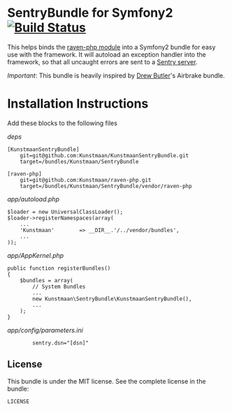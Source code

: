 SentryBundle for Symfony2 [![Build Status](https://secure.travis-ci.org/Kunstmaan/KunstmaanSentryBundle.png?branch=master)](http://travis-ci.org/Kunstmaan/KunstmaanSentryBundle)
================================

This helps binds the [raven-php module](https://github.com/getsentry/raven-php) into a Symfony2 bundle for easy use with the framework. It will autoload an exception handler into the framework, so that all uncaught errors are sent to a [Sentry server](https://www.getsentry.com).

*Important*: This bundle is heavily inspired by [Drew Butler](https://github.com/nodrew)'s Airbrake bundle.

Installation Instructions
=========================

Add these blocks to the following files

*deps*

```
[KunstmaanSentryBundle]
    git=git@github.com:Kunstmaan/KunstmaanSentryBundle.git
    target=/bundles/Kunstmaan/SentryBundle

[raven-php]
    git=git@github.com:Kunstmaan/raven-php.git
    target=/bundles/Kunstmaan/SentryBundle/vendor/raven-php
```

*app/autoload.php*

```
$loader = new UniversalClassLoader();
$loader->registerNamespaces(array(
    ...
    'Kunstmaan'        => __DIR__.'/../vendor/bundles',
    ...
));
```

*app/AppKernel.php*

```
public function registerBundles()
{
    $bundles = array(
        // System Bundles
        ...
        new Kunstmaan\SentryBundle\KunstmaanSentryBundle(),
        ...
    );
}
```

*app/config/parameters.ini*

```
        sentry.dsn="[dsn]"
```

License
-------

This bundle is under the MIT license. See the complete license in the bundle:

    LICENSE
